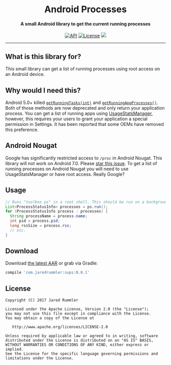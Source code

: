 <h1 align="center">Android Processes</h1>
<h4 align="center">A small Android library to get the current running processes</h4>

<p align="center">
  <a target="_blank" href="https://developer.android.com/reference/android/os/Build.VERSION_CODES.html#DONUT"><img src="https://img.shields.io/badge/API-4%2B-blue.svg?style=flat" alt="API" /></a>
  <a target="_blank" href="LICENSE.txt"><img src="http://img.shields.io/:license-apache-blue.svg" alt="License" /></a>
  <a target="_blank" href="https://twitter.com/jaredrummler"><img src="https://img.shields.io/twitter/follow/jaredrummler.svg?style=social" /></a>
</p>

___

What is this library for?
-------------------------

This small library can get a list of running processes using root access on an Android device.

Why would I need this?
----------------------

Android 5.0+ killed [`getRunningTasks(int)`](http://developer.android.com/intl/zh-cn/reference/android/app/ActivityManager.html#getRunningTasks(int)) and [`getRunningAppProcesses()`](http://developer.android.com/intl/zh-cn/reference/android/app/ActivityManager.html#getRunningAppProcesses()). Both of those methods are now deprecated and only return your application process. You can get a list of running apps using [UsageStatsManager](https://developer.android.com/reference/android/app/usage/UsageStatsManager.html), however, this requires your users to grant your application a special permission in Settings. It has been reported that some OEMs have removed this preference.

Android Nougat
--------------

Google has significantly restricted access to `/proc` in Android Nougat. This library will not work on Android 7.0. Please [star this issue](https://code.google.com/p/android/issues/detail?id=205565). To get a list of running processes on Android Nougat you will need to use UsageStatsManager or have root access. Really Google?

Usage
-----

```java
// Runs "toolbox ps" in a root shell. This should be run on a background thread.
List<ProcessStatusInfo> processes = ps.run();
for (ProcessStatusInfo process : processes) {
  String processName = process.name;
  int pid = process.pid;
  long rssSize = process.rss;
  // etc.
}
```

Download
--------

Download [the latest AAR](https://repo1.maven.org/maven2/com/jaredrummler/sups/0.0.1/sups-0.0.1.aar) or 
grab via Gradle:

```groovy
compile 'com.jaredrummler:sups:0.0.1'
```

License
--------

    Copyright (C) 2017 Jared Rummler

    Licensed under the Apache License, Version 2.0 (the "License");
    you may not use this file except in compliance with the License.
    You may obtain a copy of the License at

       http://www.apache.org/licenses/LICENSE-2.0

    Unless required by applicable law or agreed to in writing, software
    distributed under the License is distributed on an "AS IS" BASIS,
    WITHOUT WARRANTIES OR CONDITIONS OF ANY KIND, either express or implied.
    See the License for the specific language governing permissions and
    limitations under the License.
